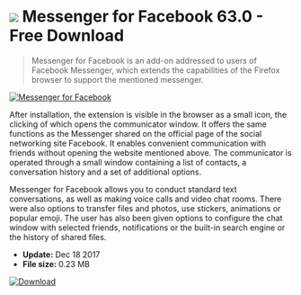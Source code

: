 # ![](https://cdn.softexe.net/static/icon/b/messenger-for-facebook-10725.png) Messenger for Facebook 63.0 - Free Download

> Messenger for Facebook is an add-on addressed to users of Facebook Messenger, which extends the capabilities of the Firefox browser to support the mentioned messenger.

[![Messenger for Facebook](https:https://tse1.mm.bing.net/th?id=OIP.O_ijHSssyqb0qWlLPVCNBAHaGh&pid=Api)](https://softexe.net/win/internet/browser-add-ons/messenger-for-facebook:pRgbe.html)

After installation, the extension is visible in the browser as a small icon, the clicking of which opens the communicator window. It offers the same functions as the Messenger shared on the official page of the social networking site Facebook. It enables convenient communication with friends without opening the website mentioned above. The communicator is operated through a small window containing a list of contacts, a conversation history and a set of additional options.
 
 Messenger for Facebook allows you to conduct standard text conversations, as well as making voice calls and video chat rooms. There were also options to transfer files and photos, use stickers, animations or popular emoji. The user has also been given options to configure the chat window with selected friends, notifications or the built-in search engine or the history of shared files.


- **Update:** Dec 18 2017
- **File size:** 0.23 MB

[![Download](https://cdn.softexe.net/static/img/download.png)](https://softexe.net/win/internet/browser-add-ons/messenger-for-facebook:pRgbe.html)

